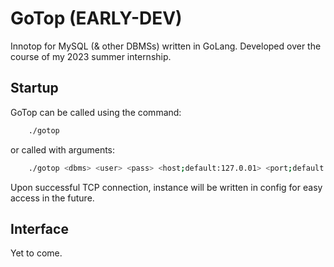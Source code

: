 # GoTop (EARLY-DEV)
Innotop for MySQL (& other DBMSs) written in GoLang.
Developed over the course of my 2023 summer internship.

## Startup
GoTop can be called using the command:

```bash
    ./gotop
```

or called with arguments:
```bash
    ./gotop <dbms> <user> <pass> <host;default:127.0.01> <port;default:3306> <db-name;default:none>
```

Upon successful TCP connection, instance will be written in config for easy access in the future.

## Interface
Yet to come.